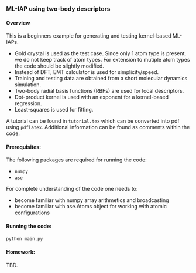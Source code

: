 <!-- #region -->
### ML-IAP using two-body descriptors

#### Overview
This is a beginners example for generating and testing kernel-based ML-IAPs.

* Gold crystal is used as the test case. Since only 1 atom type is present,
  we do not keep track of atom types. For extension to mutiple atom types
  the code should be slightly modified.
* Instead of DFT, EMT calculator is used for simplicity/speed.
* Training and testing data are obtained from a short molecular dynamics simulation.
* Two-body radial basis functions (RBFs) are used for local descriptors.
* Dot-product kernel is used with an exponent for a kernel-based regression.
* Least-squares is used for fitting.

A tutorial can be found in `tutorial.tex` which can be converted into pdf using `pdflatex`.
Additional information can be found as comments within the code.

#### Prerequisites:
The following packages are required for running the code:
* `numpy`
* `ase`

For complete understanding of the code one needs to:
* become familiar with numpy array arithmetics and broadcasting
* become familiar with ase.Atoms object for working with atomic configurations

#### Running the code:

``` python
python main.py
```

#### Homework:
TBD.
<!-- #endregion -->
